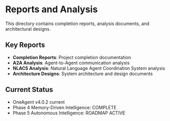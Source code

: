 # Reports and Analysis

This directory contains completion reports, analysis documents, and architectural designs.

## Key Reports

- **Completion Reports**: Project completion documentation
- **A2A Analysis**: Agent-to-Agent communication analysis
- **NLACS Analysis**: Natural Language Agent Coordination System analysis
- **Architecture Designs**: System architecture and design documents

## Current Status

- OneAgent v4.0.2 current
- Phase 4 Memory-Driven Intelligence: COMPLETE
- Phase 5 Autonomous Intelligence: ROADMAP ACTIVE
